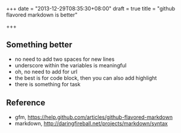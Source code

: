 +++
date = "2013-12-29T08:35:30+08:00"
draft = true
title = "github flavored markdown is better"

+++



## Something better

* no need to add two spaces for new lines
* underscore within the variables is meaningful
* oh, no need to add for url
* the best is for code block, then you can also add highlight
* there is something for task

## Reference

* gfm, <https://help.github.com/articles/github-flavored-markdown>
* markdown, <http://daringfireball.net/projects/markdown/syntax>